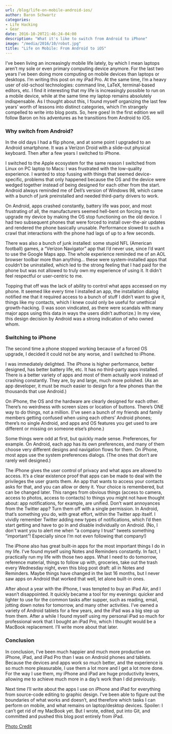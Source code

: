 ```yaml
---
url: /blog/life-on-mobile-android-ios/
author: Baron Schwartz
categories:
- Life Hacking
- Gear
date: 2016-10-20T21:46:24-04:00
description: "What it's like to switch from Android to iPhone"
image: "/media/2016/10/robot.jpg"
title: "Life on Mobile: From Android to iOS"
---
```


I’ve been living an increasingly mobile life lately, by which I mean laptops aren’t my sole or even primary computing device anymore. For the last two years I’ve been doing more computing on mobile devices than laptops or desktops. I’m writing this post on my iPad Pro. At the same time, I’m a heavy user of old-school technologies: command line, LaTeX, terminal-based editors, etc. I find it interesting that my life is increasingly possible to run on a mobile device, while at the same time my laptop remains absolutely indispensable. As I thought about this, I found myself organizing the last few years’ worth of lessons into distinct categories, which I’m strangely compelled to write into blog posts. So, here goes! In the first edition we will follow Baron on his adventures as he transitions from Android to iOS.

<!--more-->

### Why switch from Android?

In the old days I had a flip phone, and at some point I upgraded to an Android smartphone. It was a Verizon Droid with a slide-out physical keyboard. Then after a few years I switched to iPhone.

I switched to the Apple ecosystem for the same reason I switched from Linux on PC laptop to Macs: I was frustrated with the low-quality experience. I wanted to stop fussing with things that seemed device-specific, problems that only happened because the OS and the device were wedged together instead of being designed for each other from the start. Android always reminded me of Dell’s version of Windows 98, which came with a bunch of junk preinstalled and needed third-party drivers to work.

On Android, apps crashed constantly, battery life was poor, and most frustrating of all, the manufacturers seemed hell-bent on forcing me to upgrade my device by making the OS stop functioning on the old device. I had two subsequent phones that were forced to install over-the-air updates and rendered the phone basically unusable. Performance slowed to such a crawl that interactions with the phone had lags of up to a few seconds.

There was also a bunch of junk installed: some stupid NFL (American football) games, a “Verizon Navigator” app that I’d never use, since I’d want to use the Google Maps app. The whole experience reminded me of an AOL browser toolbar more than anything… these were system-installed apps that couldn’t be uninstalled, which led to the strong feeling that I had paid for the phone but was not allowed to truly own my experience of using it. It didn't feel respectful or user-centric to me.

Topping that off was the lack of ability to control what apps accessed on my phone. It seemed like every time I installed an app, the installation dialog notified me that it required access to a bunch of stuff I didn’t want to give it, things like my contacts, which I knew could only be useful for unethical growth-hacking. (I was soon vindicated, as there were scandals with many major apps using this data in ways the users didn’t authorize.) In my view, this design decision by Android was a strong indication of who owned whom.

### Switching to iPhone

The second time a phone stopped working because of a forced OS upgrade, I decided it could not be any worse, and I switched to iPhone.

I was immediately delighted. The iPhone is higher performance, better designed, has better battery life, etc. It has no third-party apps installed. There is a better variety of apps and most of them actually *work* instead of crashing constantly. They are, by and large, much more polished. (As an app developer, it must be much easier to design for a few phones than the thousands that use Android.)

On iPhone, the OS and the hardware are clearly designed for each other. There’s no weirdness with screen sizes or location of buttons. There’s ONE way to do things, not a million. (I’ve seen a bunch of my friends and family members getting confused when using each others’ Android phones; there’s no single Android, and apps and OS features you get used to are different or missing on someone else’s phone.)

Some things were odd at first, but quickly made sense. Preferences, for example. On Android, each app has its own preferences, and many of them choose very different designs and navigation flows for them. On iPhone, most apps use the system preferences dialogs. (The ones that don’t are rarely well designed.)

The iPhone gives the user control of privacy and what apps are allowed to access. It’s a clear existence proof that apps can be made to deal with the privileges the user grants them. An app that wants to access your contacts asks for that, and you can allow or deny it. Your choice is remembered, but can be changed later. This ranges from obvious things (access to camera, access to photos, access to contacts) to things you might not have thought about: app notifications, for example, are unified. Don’t want annoyances from the Twitter app? Turn them off with a single permission. In Android, that’s something you do, with great effort, within the Twitter app itself. I vividly remember Twitter adding new types of notifications, which I’d then start getting and have to go in and disable individually on Android. (No, I don't want you to alert me when “a company I trust” tweets something “important”! Especially since I’m not even following that company!)

The iPhone also has great built-in apps for the most important things I do in my life. I’ve found myself using Notes and Reminders constantly. In fact, I practically run my life with those two apps. What I need to do tomorrow, reference material, things to follow up with, groceries, take out the trash every Wednesday night, even this blog post draft: all in Notes and Reminders. Maybe things have changed in the last 16 months, but I never saw apps on Android that worked that well, let alone built-in ones.

After about a year with the iPhone, I was tempted to buy an iPad Air, and I wasn’t disappointed. It quickly became a tool for my evenings: quicker and lighter to use for the common tasks after supper, such as reading, email, jotting down notes for tomorrow, and many other activities. I’ve owned a variety of Android tablets for a few years, and the iPad was a big step up from them. After a while I found myself using my personal iPad so much for professional work that I bought an iPad Pro, which I thought would be a MacBook replacement. I’ll write more about that later.

### Conclusion

In conclusion, I’ve been much happier and much more productive on iPhone, iPad, and iPad Pro than I was on Android phones and tablets. Because the devices and apps work so much better, and the experience is so much more pleasurable, I use them a lot more and I get a lot more done. For the way I use them, my iPhone and iPad are huge productivity levers, allowing me to achieve much more in a day’s work than I did previously.

Next time I’ll write about the apps I use on iPhone and iPad for everything from source-code editing to graphic design. I’ve been able to figure out the boundaries of what works and doesn’t, and therefore which tasks I can perform on mobile, and what remains on laptop/desktop devices. Spoiler: I can’t get rid of my MacBook yet. But I wrote, edited, put into Git, and committed and pushed this blog post entirely from iPad.

[Photo Credit](https://pixabay.com/en/robot-artificial-intelligence-woman-507811/)

